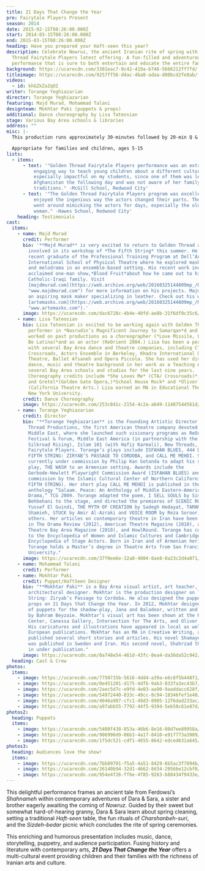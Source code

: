 ```yaml
---
title: 21 Days That Change the Year
pre: Fairytale Players Present
season: 2014
date: 2015-02-15T08:26:00.000Z
start: 2014-03-15T08:26:00.000Z
end: 2015-03-15T08:26:00.000Z
heading: Have you prepared your Haft-seen this year?
description: Celebrate Nowruz, the ancient Iranian rite of spring with Golden
  Thread Fairytale Players latest offering. A fun-filled and adventurous
  performance that is sure to both entertain and educate the entire family!
background: https://ucarecdn.com/3301eac7-0c42-419a-b746-5666212ff7fd/
titleimage: https://ucarecdn.com/9257ff56-d4ac-4ba0-adaa-d00bcd2fe8ab/-/crop/640x453/0,25/-/preview/
videos:
  - id: khGZkZaZqOI
writer: Torange Yeghiazarian
director: Torange Yeghiazarian
featuring: Majd Murad, Mohammad Talani
designteam: Mokhtar Paki (puppets & props)
additional: Dance choreography by Lisa Tateosian
stage: Various Bay Area schools & libraries
address: ""
misc: |-
  This production runs approximately 30-minutes followed by 20-min Q & A session

  Appropriate for families and children, ages 5-15
lists:
  - items:
      - text: '"Golden Thread Fairytale Players performance was an extremely fun and
          engaging way to teach young children about a different culture. It was
          especially impactful on my students, since one of them was leaving for
          Afghanistan the following day and was not aware of her family
          traditions." -McGill School, Redwood City'
      - text: '"The Golden Thread Fairytale Players program was excellent. The students
          enjoyed the ingenious way the actors changed their parts. The kids
          went around mimicking the actors for days, especially the older
          woman." -Hawes School, Redwood City'
    heading: Testimonials
cast:
  items:
    - name: Majd Murad
      credit: Performer
      bio: '**Majd Murad** is very excited to return to Golden Thread after being
        involved in its workshop of *The Fifth String* this summer. He is a
        recent graduate of the Professional Training Program at Dell’Arte
        International School of Physical Theatre where he explored mask, clown,
        and melodrama in an ensemble-based setting. His recent work includes an
        acclaimed one-man show,*Blood Fruit*about how he came out to his
        Catholic-Iraqi family. Visit
        [majdmurad.com](https://web.archive.org/web/20160325144809mp_/http://www.majdmurad.com/
        "www.majdmurad.com") for more information on his projects. Majd is also
        an aspiring mask maker specializing in leather. Check out his work on
        [artemasks.com](https://web.archive.org/web/20160325144809mp_/http://www.artemasks.com/
        "www.artemasks.com").'
      image: https://ucarecdn.com/dac6728c-4b4e-40fd-ae8b-31f6df0c35c6/
    - name: Lisa Tateosian
      bio: Lisa Tateosian is excited to be working again with Golden Thread. She was a
        performer in *Nasrudin’s Magnificent Journey to Samarqan*d and has
        worked on past productions as a choreographer (*Love Missile, Learn to
        Be Latina)*and as an actor (ReOrient 2004.) Lisa has been a performer
        with several Bay Area dance and theatre companies, including CTA/
        Crossroads, Actors Ensemble in Berkeley, Khadra International Dance
        Theatre, Ballet Afsaneh and Opera Piccola. She has used her diverse
        dance, music and theatre background in her work as a Teaching Artist at
        several Bay Area schools and studios for the last nine years.
        Choreography credits include *She Loves Me* (CTA/ Crossroads)*, Hansel
        and Gretel*(Golden Gate Opera,)*School House Rock* and *Oliver!*
        (California Theatre Arts.) Lisa earned an MA in Educational Theatre at
        New York University.
      credit: Dance Choreography
      image: https://ucarecdn.com/253c841c-2154-4c2a-a649-11487544561d/
    - name: Torange Yeghiazarian
      credit: Director
      bio: "**Torange Yeghiazarian** is the Founding Artistic Director of Golden
        Thread Productions, the first American theatre company devoted to the
        Middle East, where she launched such visionary programs as ReOrient
        Festival & Forum, Middle East America (in partnership with the Lark and
        Silkroad Rising), Islam 101 (with Hafiz Karmali), New Threads, and the
        Fairytale Players. Torange’s plays include ISFAHAN BLUES, 444 DAYS, THE
        FIFTH STRING: ZIRYAB’S PASSAGE TO CORDOBA, and CALL ME MEHDI. She is
        currently under commission by Philip Kan Gotanda to adapt his seminal
        play, THE WASH to an Armenian setting. Awards include the
        Gerbode-Hewlett Playwright Commission Award (ISFAHAN BLUES) and a
        commission by the Islamic Cultural Center of Northern California (THE
        FIFTH STRING). Her short play CALL ME MEHDI is published in the
        anthology “Salaam. Peace: An Anthology of Middle Eastern-American
        Drama,” TCG 2009. Torange adapted the poem, I SELL SOULS by Simin
        Behbehani to the stage, and directed the premieres of SCENIC ROUTES by
        Yussef El Guindi, THE MYTH OF CREATION by Sadegh Hedayat, TAMAM by Betty
        Shamieh, STUCK by Amir Al-Azraki and VOICE ROOM by Reza Soroor, amongst
        others. Her articles on contemporary theatre in Iran have been published
        in The Drama Review (2012), American Theatre Magazine (2010), and
        Theatre Bay Area Magazine (2010), and HowlRound. Torange has contributed
        to the Encyclopedia of Women and Islamic Cultures and Cambridge World
        Encyclopedia of Stage Actors. Born in Iran and of Armenian heritage,
        Torange holds a Master’s degree in Theatre Arts from San Francisco State
        University."
      image: https://ucarecdn.com/37f0ee6e-32a0-4004-8ae8-0a23c2d4a071/
    - name: Mohammad Talani
      credit: Performer
    - name: Mokhtar Paki
      credit: Puppet/HaftSeen Designer
      bio: "**Mokhtar Paki** is a Bay Area visual artist, art teacher, and sometimes
        architectural designer. Mokhtar is the production designer on The Fifth
        String: Ziryab’s Passage to Cordoba. He also designed the puppets and
        props on 21 Days that Change the Year. In 2012, Mokhtar designed dozens
        of puppets for the shadow-play, Jana and Baladoor, written and directed
        by Bahram Beyzaie. Mokhtar’s visual art has been shown at the Persian
        Center, Canessa Gallery, Intersection for The Arts, and Oliver Gallery.
        His caricatures and illustrations have appeared in local as well as
        European publications. Mokhtar has an MA in Creative Writing, and has
        published several short stories and articles. His novel Shamayel-e-Mana
        was published in Sweden and Iran. His second novel, Shahrzad the Silent
        in under publication."
      image: https://ucarecdn.com/0a748e54-461d-43fc-8ea4-da36da52c942/
  heading: Cast & Crew
photos:
  items:
    - image: https://ucarecdn.com/7750735b-5616-4dd4-a39a-e6c8f5b448f1/
    - image: https://ucarecdn.com/0e451201-d175-4dfb-9ab3-833fa3ec43b7/
    - image: https://ucarecdn.com/2aec5d7c-e9fd-4e03-aa90-9aaddacc628f/
    - image: https://ucarecdn.com/54972440-833c-49cc-8c94-18346fef1e40/
    - image: https://ucarecdn.com/4046a987-cfc1-49d3-8905-12f6dad233ac/
    - image: https://ucarecdn.com/a97abb55-7792-44f5-9394-5eb50c61e87d/
photos2:
  heading: Puppets
  items:
    - image: https://ucarecdn.com/5408f438-853a-46b6-8e16-08d7ee89958a/-/crop/421x625/19,15/-/preview/
    - image: https://ucarecdn.com/906996d9-06b3-4a17-8410-e91f773a3989/-/crop/408x639/20,1/-/preview/
    - image: https://ucarecdn.com/1f5dc521-cdf1-4655-8642-edced631a645/
photos3:
  heading: Audiences love the show!
  items:
    - image: https://ucarecdn.com/7bb89701-f5a5-4a51-8429-6b5ac3f7894b/
    - image: https://ucarecdn.com/26140b94-32d1-4662-8d34-2056be12cbf0/
    - image: https://ucarecdn.com/954e4f26-ff6e-4f85-9263-b88434f9433e/
---
```

This delightful performance frames an ancient tale from Ferdowsi’s *Shahnameh* within contemporary adventures of Dara & Sara, a sister and brother eagerly awaiting the coming of *Nowruz*. Guided by their sweet but somewhat hard-of-hearing granny, Dara & Sara learn about spring cleaning, setting a traditional *Haft-seen* table, the fun rituals of *Charshanbeh-suri*, and the *Sizdeh-bedar* picnic which concludes the rite of spring ceremonies. 

This enriching and humorous presentation includes music, dance, storytelling, puppetry, and audience participation. Fusing history and literature with contemporary arts, ***21 Days That Change the Year*** offers a multi-cultural event providing children and their families with the richness of Iranian arts and culture.